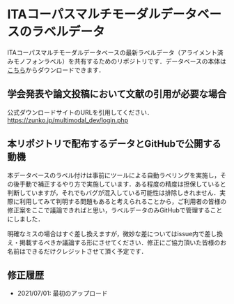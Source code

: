 # ITAコーパスマルチモーダルデータベースのラベルデータ
ITAコーパスマルチモーダルデータベースの最新ラベルデータ（アライメント済みモノフォンラベル）を共有するためのリポジトリです．データベースの本体は[こちら](https://zunko.jp/multimodal_dev/login.php)からダウンロードできます．

## 学会発表や論文投稿において文献の引用が必要な場合
公式ダウンロードサイトのURLを引用してください．https://zunko.jp/multimodal_dev/login.php

## 本リポジトリで配布するデータとGitHubで公開する動機
本データベースのラベル付けは事前にツールによる自動ラベリングを実施し，その後手動で補正するやり方で実施しています．ある程度の精度は担保していると判断していますが，それでもバグが混入している可能性は排除しきれません．実際に利用してみて判明する問題もあると考えられることから，ご利用者の皆様の修正案をここで議論できればと思い，ラベルデータのみGitHubで管理することにしました．

明確なミスの場合はすぐ差し換えますが，微妙な差についてはissue内で差し換え・掲載するべきか議論する形にさせてください．修正にご協力頂いた皆様のお名前はできるだけクレジットさせて頂く予定です．

## 修正履歴
- 2021/07/01: 最初のアップロード
